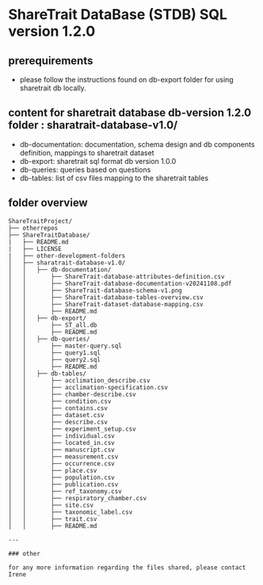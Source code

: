 # ShareTrait DataBase (STDB) SQL version 1.2.0

## prerequirements

- please follow the instructions found on db-export folder for using sharetrait db locally.

## content for sharetrait database db-version 1.2.0 folder : sharatrait-database-v1.0/
<!---
Please make sure you update sharetrait database version 1.0 to database version 1.2.0 which will be the one to publish on zenodo
-->

- db-documentation: documentation, schema design and db components definition, mappings to sharetrait dataset
- db-export: sharetrait sql format db version 1.0.0
- db-queries: queries based on questions
- db-tables: list of csv files mapping to the sharetrait tables

## folder overview

```
ShareTraitProject/
├── otherrepos
├── ShareTraitDatabase/
|   ├── README.md
|   ├── LICENSE
|   ├── other-development-folders
│   ├── sharatrait-database-v1.0/
│   │   ├── db-documentation/
│   │       ├── ShareTrait-database-attributes-definition.csv
│   │       ├── ShareTrait-database-documentation-v20241108.pdf
│   │       ├── ShareTrait-database-schema-v1.png
│   │       ├── ShareTrait-database-tables-overview.csv
│   │       ├── ShareTrait-dataset-database-mapping.csv
│   │       ├── README.md
│   │   ├── db-export/
│   │       ├── ST_all.db
│   │       ├── README.md
│   │   ├── db-queries/
│   │       ├── master-query.sql
│   │       ├── query1.sql
│   │       ├── query2.sql
│   │       ├── README.md
│   │   ├── db-tables/
│   │       ├── acclimation_describe.csv
│   │       ├── acclimation-specification.csv
│   │       ├── chamber-describe.csv
│   │       ├── condition.csv
│   │       ├── contains.csv
│   │       ├── dataset.csv
│   │       ├── describe.csv
│   │       ├── experiment_setup.csv
│   │       ├── individual.csv
│   │       ├── located_in.csv
│   │       ├── manuscript.csv
│   │       ├── measurement.csv
│   │       ├── occurrence.csv
│   │       ├── place.csv
│   │       ├── population.csv
│   │       ├── publication.csv
│   │       ├── ref_taxonomy.csv
│   │       ├── respiratory_chamber.csv
│   │       ├── site.csv
│   │       ├── taxonomic_label.csv
│   │       ├── trait.csv
│   │       ├── README.md

---

### other

for any more information regarding the files shared, please contact Irene

